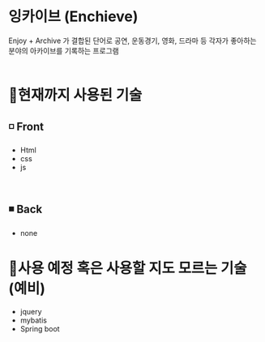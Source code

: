 # 잉카이브 (Enchieve)
Enjoy + Archive 가 결합된 단어로 공연, 운동경기, 영화, 드라마 등 각자가 좋아하는 분야의 아카이브를 기록하는 프로그램 
<br><br>
 
# 🚩현재까지 사용된 기술
## ◽ Front
* Html
* css 
* js 
  

<br>

## ◾ Back  
* none

# 🚩사용 예정 혹은 사용할 지도 모르는 기술 (예비)
* jquery
* mybatis
* Spring boot
 
